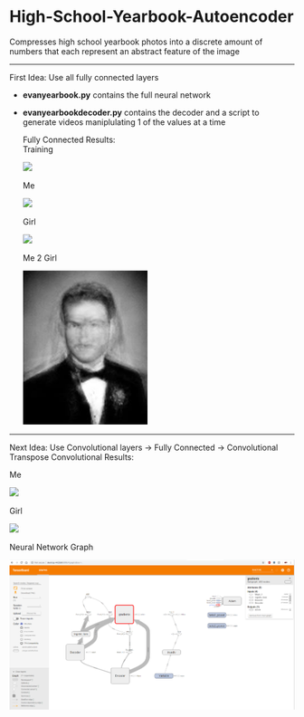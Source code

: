 # High-School-Yearbook-Autoencoder
Compresses high school yearbook photos into a discrete amount of numbers that each represent an abstract feature of the image

***
First Idea: Use all fully connected layers
* __evanyearbook.py__ contains the full neural network
* __evanyearbookdecoder.py__ contains the decoder and a script to generate videos maniplulating 1 of the values at a time
 

  Fully Connected Results:  
  Training
  
  ![](https://github.com/mrthinger/High-School-Yearbook-Autoencoder/blob/master/demo/anntraining.gif)
  
  Me   
  
  ![](https://github.com/mrthinger/High-School-Yearbook-Autoencoder/blob/master/demo/annevan.gif)  
  
  Girl 
  
  ![](https://github.com/mrthinger/High-School-Yearbook-Autoencoder/blob/master/demo/anngirl.gif) 
  
  Me 2 Girl    
  
  ![](https://github.com/mrthinger/High-School-Yearbook-Autoencoder/blob/master/demo/annevan2girl.gif)  
  
***
Next Idea: Use Convolutional layers -> Fully Connected -> Convolutional Transpose
  Convolutional Results:  
  
  Me    
  
  ![](https://github.com/mrthinger/High-School-Yearbook-Autoencoder/blob/master/demo/evanconv.gif)  
  
  Girl   
  
  ![](https://github.com/mrthinger/High-School-Yearbook-Autoencoder/blob/master/demo/girlconv.gif)  
  
  Neural Network Graph 
  
  ![](https://github.com/mrthinger/High-School-Yearbook-Autoencoder/blob/master/demo/conv_graph.png) 
  

